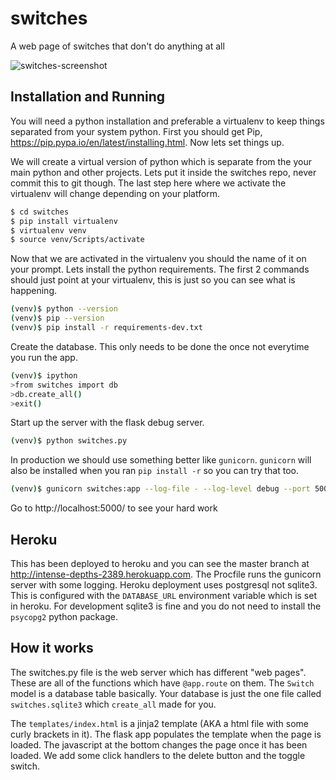 # switches
A web page of switches that don't do anything at all

![switches-screenshot](https://cloud.githubusercontent.com/assets/5792870/8129223/d69ebed0-10fe-11e5-9827-de72edfd54b9.png)

## Installation and Running

You will need a python installation and preferable a virtualenv to keep things separated from your system python. First you should get Pip, https://pip.pypa.io/en/latest/installing.html. Now lets set things up.

We will create a virtual version of python which is separate from the your main python and other projects. Lets put it inside the switches repo, never commit this to git though. The last step here where we activate the virtualenv will change depending on your platform.

```sh
$ cd switches
$ pip install virtualenv
$ virtualenv venv
$ source venv/Scripts/activate
```

Now that we are activated in the virtualenv you should the name of it on your prompt. Lets install the python requirements. The first 2 commands should just point at your virtualenv, this is just so you can see what is happening.

```sh
(venv)$ python --version
(venv)$ pip --version
(venv)$ pip install -r requirements-dev.txt
```


Create the database. This only needs to be done the once not everytime you run the app.

```sh
(venv)$ ipython
>from switches import db
>db.create_all()
>exit()
```

Start up the server with the flask debug server.

```sh
(venv)$ python switches.py
```

In production we should use something better like `gunicorn`. `gunicorn` will also be installed when you ran `pip install -r` so you can try that too.

```sh
(venv)$ gunicorn switches:app --log-file - --log-level debug --port 5000
```

Go to http://localhost:5000/ to see your hard work

## Heroku
This has been deployed to heroku and you can see the master branch at http://intense-depths-2389.herokuapp.com. The Procfile runs the gunicorn server with some logging. Heroku deployment uses postgresql not sqlite3. This is configured with the `DATABASE_URL` environment variable which is set in heroku. For development sqlite3 is fine and you do not need to install the `psycopg2` python package.

## How it works
The switches.py file is the web server which has different "web pages". These are all of the functions which have `@app.route` on them. The `Switch` model is a database table basically. Your database is just the one file called `switches.sqlite3` which `create_all` made for you.

The `templates/index.html` is a jinja2 template (AKA a html file with some curly brackets in it). The flask app populates the template when the page is loaded. The javascript at the bottom changes the page once it has been loaded. We add some click handlers to the delete button and the toggle switch.

